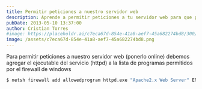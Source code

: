 ```yaml
---
title: Permitir peticiones a nuestro servidor web
description: Aprende a permitir peticiones a tu servidor web para que puedas recibir datos de otros servidores.
pubDate: 2013-05-10 13:37:00
author: Cristian Torres
#image: https://placeholdr.ai/c7eca67d-854e-41a8-aef7-45a682274bd8/300/200
image: /assets/c7eca67d-854e-41a8-aef7-45a682274bd8.png
---
```


Para permitir peticiones a nuestro servidor web (ponerlo online) debemos agregar
el ejecutable del servicio (httpd) a la
lista de programas permitidos por el firewall de windows<br />

```bash showLineNumbers=false
$ netsh firewall add allowedprogram httpd.exe "Apache2.x Web Server" ENABLE
```

